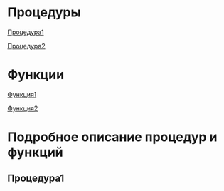 # Процедуры
[Процедура1](#процедура1)

[Процедура2](123)

# Функции
[Функция1](123)

[Функция2](123)

# Подробное описание процедур и функций

## Процедура1
